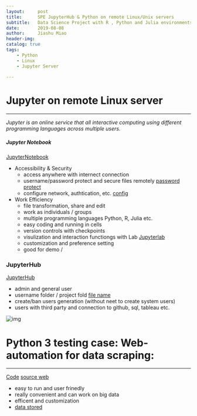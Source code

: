 ```yaml
---
layout:     post
title:      SPE JupyterHub & Python on remote Linux/Unix servers
subtitle:   Data Science Project with R , Python and Julia environments  
date:       2019-08-08
author:     Jiashu Miao
header-img: 
catalog: true
tags:
    - Python
    - Linux
    - Jupyter Server
    
---
```


# Jupyter on remote Linux server
------------------------------------------------
*Jupyter is an online service that all interactive computing using different programming languages across multiple users.*
##### Jupyter Notebook
[JupyterNotebook](http://localhost:8888/login)
- Accessibility & Security
    - access anywhere with internect connection 
    - username/password protect and secure files remotely [password protect](http://localhost:8888/login)
    - configure network, authtication, etc.  [config](https://github.com/michaelmiaomiao/SPE/blob/master/jupyter_notebook_config.py)
- Work Efficiency
	- file transformation, share and edit 
    - work as individuals / groups 
    - multiple programming languages Python, R, Julia etc. 
    - easy coding and running in cells
    - version controls with checkpoints 
    - visulization and interaction functiongs with Lab [Jupyterlab](https://hub.gke.mybinder.org/user/jupyterlab-jupyterlab-demo-dxmskblw/lab)
    - customization and preference setting 
    - good for demo / 

### JupyterHub 
[JupyterHub](http://usdl646.spe.sony.com:8888/hub/login)

- admin and general user 
- username folder / project fold [file name](http://usdl646.spe.sony.com:8888/user/tom/terminals/1)
- create/ban users generation (without neet to create system users) 
- users with third party and connection to github, sql, tableau etc. 

![img](https://jupyterhub.readthedocs.io/en/stable/_images/jhub-fluxogram.jpeg)

# Python 3 testing case: Web-automation for data scraping: 
------------------------------------------------------------
[Code](http://localhost:8888/notebooks/Documents/web_automation.ipynb)
[source web](https://www.bop.gov/inmateloc/)
- easy to run and user frinedly 
- really convenient and can work on big data 
- efficent and customization 
- [data stored](http://localhost:8888/tree/Documents/demodata)
